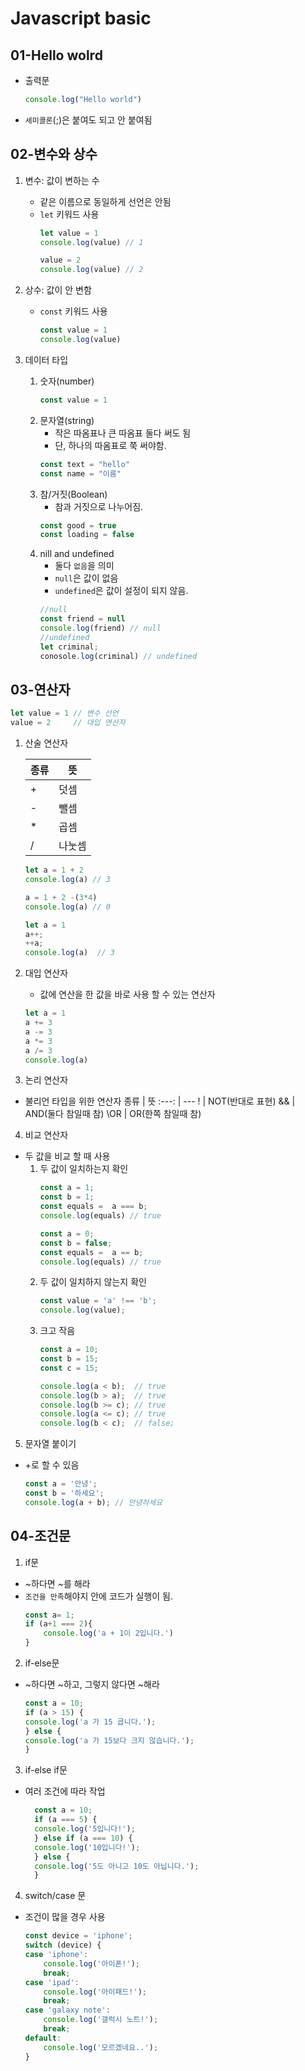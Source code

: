 # Javascript basic

## 01-Hello wolrd
- 출력문
    ```javascript
    console.log("Hello world")
    ```
- `세미콜론`(;)은 붙여도 되고 안 붙여됨

## 02-변수와 상수
1. 변수: 값이 변하는 수 
   - 같은 이름으로 동일하게 선언은 안됨
   - `let` 키워드 사용 
       ```javascript
       let value = 1
       console.log(value) // 1
       
       value = 2 
       console.log(value) // 2
       ```

2. 상수: 값이 안 변함
   - `const` 키워드 사용 
       ```javascript
       const value = 1
       console.log(value)
       ```
3. 데이터 타입
    1. 숫자(number)
        ```javascript
        const value = 1
        ``` 
    2. 문자열(string)
        - 작은 따옴표나 큰 따옴표 둘다 써도 됨
        - 단, 하나의 따옴표로 쭉 써야함.
        ```javascript
        const text = "hello"
        const name = "이름"
        ```
    3. 참/거짓(Boolean)
        - 참과 거짓으로 나누어짐.
        ```javascript
        const good = true
        const loading = false
        ```
    4. nill and undefined
        - 둘다 `없음`을 의미
        - `null`은 값이 없음
        - `undefined`은 값이 설정이 되지 않음.
        ```javascript
        //null 
        const friend = null 
        console.log(friend) // null
        //undefined
        let criminal; 
        conosole.log(criminal) // undefined
        ```

## 03-연산자
```javascript
let value = 1 // 변수 선언
value = 2     // 대입 연산자
```

1. 산술 연산자 

    종류 | 뜻 
    --- | ---
    \+ | 덧셈
    \- | 뺄셈
    \* | 곱셈
    \/ | 나눗셈

    ```javascript
    let a = 1 + 2  
    console.log(a) // 3

    a = 1 + 2 -(3*4) 
    console.log(a) // 0 

    let a = 1
    a++; 
    ++a;
    console.log(a)  // 3
    ```
2. 대입 연산자 
   - 값에 연산을 한 값을 바로 사용 할 수 있는 연산자 
   
    ```javascript
    let a = 1 
    a += 3
    a -= 3
    a *= 3
    a /= 3
    console.log(a)
    ```
3. 논리 연산자
- 불리언 타입을 위한 연산자
    종류 | 뜻 
    :---: | ---
    \! | NOT(반대로 표현)
    \&& | AND(둘다 참일때 참)
    \OR | OR(한쪽 참일때 참)

4. 비교 연산자
- 두 값을 비교 할 때 사용
    1. 두 값이 일치하는지 확인
        ```javascript
        const a = 1;
        const b = 1;
        const equals =  a === b;
        console.log(equals) // true

        const a = 0;
        const b = false;
        const equals =  a == b;
        console.log(equals) // true
        ```
    2. 두 값이 일치하지 않는지 확인
        ```javascript
        const value = 'a' !== 'b';
        console.log(value);
        ```
    3. 크고 작음
        ```javascript
        const a = 10;
        const b = 15;
        const c = 15;

        console.log(a < b);  // true
        console.log(b > a);  // true
        console.log(b >= c); // true
        console.log(a <= c); // true
        console.log(b < c);  // false;
        ```
5. 문자열 붙이기
- +로 할 수 있음
    ```javascript
    const a = '안녕';
    const b = '하세요';
    console.log(a + b); // 안녕하세요
    ```

## 04-조건문 
1. if문
- ~하다면 ~를 해라
- `조건을 만족`해야지 안에 코드가 실행이 됨.
    ```javascript
    const a= 1;
    if (a+1 === 2){
        console.log('a + 1이 2입니다.')
    }
    ```
2. if-else문
- ~하다면 ~하고, 그렇지 않다면 ~해라
    ```javascript
    const a = 10;
    if (a > 15) {
    console.log('a 가 15 큽니다.');
    } else {
    console.log('a 가 15보다 크지 않습니다.');
    }
    ```
3. if-else if문
- 여러 조건에 따라 작업
  ```javascript
    const a = 10;
    if (a === 5) {
    console.log('5입니다!');
    } else if (a === 10) {
    console.log('10입니다!');
    } else {
    console.log('5도 아니고 10도 아닙니다.');
    }
  ```
4. switch/case 문
- 조건이 많을 경우 사용
    ```javascript
    const device = 'iphone';
    switch (device) {
    case 'iphone':
        console.log('아이폰!');
        break;
    case 'ipad':
        console.log('아이패드!');
        break;
    case 'galaxy note':
        console.log('갤럭시 노트!');
        break;
    default:
        console.log('모르겠네요..');
    }
    ```
